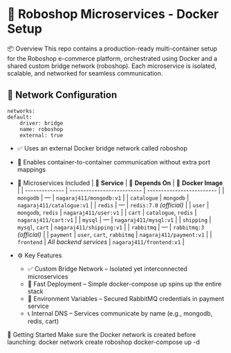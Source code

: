 # 🤖 Roboshop Microservices - Docker Setup
📦 Overview
This repo contains a production-ready multi-container setup for the Roboshop e-commerce platform, orchestrated using Docker and a shared custom bridge network (roboshop). Each microservice is isolated, scalable, and networked for seamless communication.

## 🧱 Network Configuration
    networks:
    default:
        driver: bridge
        name: roboshop
        external: true


* ✅ Uses an external Docker bridge network called roboshop
* 💬 Enables container-to-container communication without extra port mappings

* 🔧 Microservices Included
    | 🧩 **Service** | 🔗 **Depends On**         | 📸 **Docker Image**      |
    | -------------- | -------------------------- | ------------------------- |
    | `mongodb`      | —                          | `nagaraj411/mongodb:v1`   |
    | `catalogue`    | `mongodb`                  | `nagaraj411/catalogue:v1` |
    | `redis`        | —                          | `redis:7.0` *(official)*  |
    | `user`         | `mongodb`, `redis`         | `nagaraj411/user:v1`      |
    | `cart`         | `catalogue`, `redis`       | `nagaraj411/cart:v1`      |
    | `mysql`        | —                          | `nagaraj411/mysql:v1`     |
    | `shipping`     | `mysql`, `cart`            | `nagaraj411/shipping:v1`  |
    | `rabbitmq`     | —                          | `rabbitmq:3` *(official)* |
    | `payment`      | `user`, `cart`, `rabbitmq` | `nagaraj411/payment:v1`   |
    | `frontend`     | *All backend services*     | `nagaraj411/frontend:v1`  |




* ⚙️ Key Features
    - ✅ Custom Bridge Network – Isolated yet interconnected microservices
    - 🚀 Fast Deployment – Simple docker-compose up spins up the entire stack
    - 🔐 Environment Variables – Secured RabbitMQ credentials in payment service
    - 📞 Internal DNS – Services communicate by name (e.g., mongodb, redis, cart)

🏁 Getting Started
Make sure the Docker network is created before launching:
docker network create roboshop
docker-compose up -d